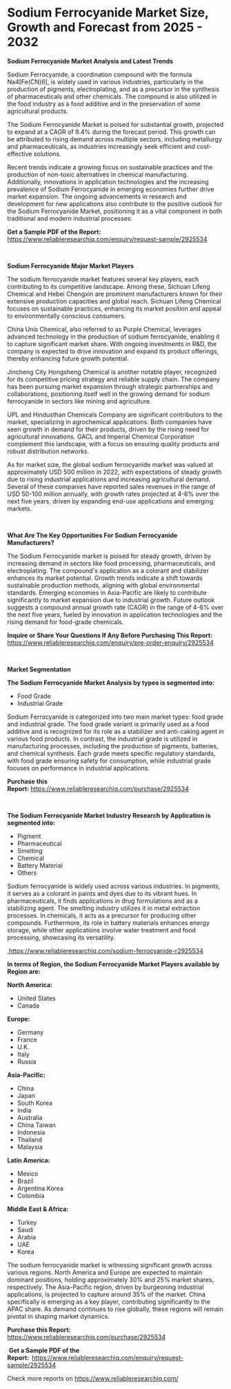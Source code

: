 <p><h1>Sodium Ferrocyanide Market Size, Growth and Forecast from 2025 - 2032</h1></p><p><strong>Sodium Ferrocyanide Market Analysis and Latest Trends</strong></p>
<p><p>Sodium Ferrocyanide, a coordination compound with the formula Na4[Fe(CN)6], is widely used in various industries, particularly in the production of pigments, electroplating, and as a precursor in the synthesis of pharmaceuticals and other chemicals. The compound is also utilized in the food industry as a food additive and in the preservation of some agricultural products. </p><p>The Sodium Ferrocyanide Market is poised for substantial growth, projected to expand at a CAGR of 9.4% during the forecast period. This growth can be attributed to rising demand across multiple sectors, including metallurgy and pharmaceuticals, as industries increasingly seek efficient and cost-effective solutions. </p><p>Recent trends indicate a growing focus on sustainable practices and the production of non-toxic alternatives in chemical manufacturing. Additionally, innovations in application technologies and the increasing prevalence of Sodium Ferrocyanide in emerging economies further drive market expansion. The ongoing advancements in research and development for new applications also contribute to the positive outlook for the Sodium Ferrocyanide Market, positioning it as a vital component in both traditional and modern industrial processes.</p></p>
<p><strong>Get a Sample PDF of the Report:&nbsp;</strong> <a href="https://www.reliableresearchiq.com/enquiry/request-sample/2925534?utm_campaign=3026&utm_medium=2&utm_source=Github&utm_content=ia&utm_term=12032025&utm_id=sodium-ferrocyanide">https://www.reliableresearchiq.com/enquiry/request-sample/2925534</a></p>
<p>&nbsp;</p>
<p><strong>Sodium Ferrocyanide Major Market Players</strong></p>
<p><p>The sodium ferrocyanide market features several key players, each contributing to its competitive landscape. Among these, Sichuan Lifeng Chemical and Hebei Chengxin are prominent manufacturers known for their extensive production capacities and global reach. Sichuan Lifeng Chemical focuses on sustainable practices, enhancing its market position and appeal to environmentally conscious consumers.</p><p>China Unis Chemical, also referred to as Purple Chemical, leverages advanced technology in the production of sodium ferrocyanide, enabling it to capture significant market share. With ongoing investments in R&D, the company is expected to drive innovation and expand its product offerings, thereby enhancing future growth potential.</p><p>Jincheng City Hongsheng Chemical is another notable player, recognized for its competitive pricing strategy and reliable supply chain. The company has been pursuing market expansion through strategic partnerships and collaborations, positioning itself well in the growing demand for sodium ferrocyanide in sectors like mining and agriculture.</p><p>UPL and Hindusthan Chemicals Company are significant contributors to the market, specializing in agrochemical applications. Both companies have seen growth in demand for their products, driven by the rising need for agricultural innovations. GACL and Imperial Chemical Corporation complement this landscape, with a focus on ensuring quality products and robust distribution networks.</p><p>As for market size, the global sodium ferrocyanide market was valued at approximately USD 500 million in 2022, with expectations of steady growth due to rising industrial applications and increasing agricultural demand. Several of these companies have reported sales revenues in the range of USD 50-100 million annually, with growth rates projected at 4-6% over the next five years, driven by expanding end-use applications and emerging markets.</p></p>
<p>&nbsp;</p>
<p><strong>What Are The Key Opportunities For Sodium Ferrocyanide Manufacturers?</strong></p>
<p><p>The Sodium Ferrocyanide market is poised for steady growth, driven by increasing demand in sectors like food processing, pharmaceuticals, and electroplating. The compound's application as a colorant and stabilizer enhances its market potential. Growth trends indicate a shift towards sustainable production methods, aligning with global environmental standards. Emerging economies in Asia-Pacific are likely to contribute significantly to market expansion due to industrial growth. Future outlook suggests a compound annual growth rate (CAGR) in the range of 4-6% over the next five years, fueled by innovation in application technologies and the rising demand for food-grade chemicals.</p></p>
<p><strong>Inquire or Share Your Questions If Any Before Purchasing This Report:</strong> <a href="https://www.reliableresearchiq.com/enquiry/pre-order-enquiry/2925534?utm_campaign=3026&utm_medium=2&utm_source=Github&utm_content=ia&utm_term=12032025&utm_id=sodium-ferrocyanide">https://www.reliableresearchiq.com/enquiry/pre-order-enquiry/2925534</a></p>
<p>&nbsp;</p>
<p><strong>Market Segmentation</strong></p>
<p><strong>The Sodium Ferrocyanide Market Analysis by types is segmented into:</strong></p>
<p><ul><li>Food Grade</li><li>Industrial Grade</li></ul></p>
<p><p>Sodium Ferrocyanide is categorized into two main market types: food grade and industrial grade. The food grade variant is primarily used as a food additive and is recognized for its role as a stabilizer and anti-caking agent in various food products. In contrast, the industrial grade is utilized in manufacturing processes, including the production of pigments, batteries, and chemical synthesis. Each grade meets specific regulatory standards, with food grade ensuring safety for consumption, while industrial grade focuses on performance in industrial applications.</p></p>
<p><strong>Purchase this Report:&nbsp;</strong><a href="https://www.reliableresearchiq.com/purchase/2925534?utm_campaign=3026&utm_medium=2&utm_source=Github&utm_content=ia&utm_term=12032025&utm_id=sodium-ferrocyanide">https://www.reliableresearchiq.com/purchase/2925534</a></p>
<p>&nbsp;</p>
<p><strong>The Sodium Ferrocyanide Market Industry Research by Application is segmented into:</strong></p>
<p><ul><li>Pigment</li><li>Pharmaceutical</li><li>Smelting</li><li>Chemical</li><li>Battery Material</li><li>Others</li></ul></p>
<p><p>Sodium ferrocyanide is widely used across various industries. In pigments, it serves as a colorant in paints and dyes due to its vibrant hues. In pharmaceuticals, it finds applications in drug formulations and as a stabilizing agent. The smelting industry utilizes it in metal extraction processes. In chemicals, it acts as a precursor for producing other compounds. Furthermore, its role in battery materials enhances energy storage, while other applications involve water treatment and food processing, showcasing its versatility.</p></p>
<p><a href="https://www.reliableresearchiq.com/sodium-ferrocyanide-r2925534?utm_campaign=3026&utm_medium=2&utm_source=Github&utm_content=ia&utm_term=12032025&utm_id=sodium-ferrocyanide">&nbsp;https://www.reliableresearchiq.com/sodium-ferrocyanide-r2925534</a></p>
<p><strong>In terms of Region, the Sodium Ferrocyanide Market Players available by Region are:</strong></p>
<p>
    <p> <strong> North America: </strong>
        <ul>
            <li>United States</li>
            <li>Canada</li>
        </ul>
        </p> 
    <p> <strong> Europe: </strong>
        <ul>
            <li>Germany</li>
            <li>France</li>
            <li>U.K.</li>
            <li>Italy</li>
            <li>Russia</li>
        </ul>
        </p> 
    <p> <strong> Asia-Pacific: </strong>
        <ul>
            <li>China</li>
            <li>Japan</li>
            <li>South Korea</li>
            <li>India</li>
            <li>Australia</li>
            <li>China Taiwan</li>
            <li>Indonesia</li>
            <li>Thailand</li>
            <li>Malaysia</li>
        </ul>
        </p> 
    <p> <strong> Latin America: </strong>
        <ul>
            <li>Mexico</li>
            <li>Brazil</li>
            <li>Argentina Korea</li>
            <li>Colombia</li>
        </ul>
        </p> 
    <p> <strong> Middle East & Africa: </strong>
        <ul>
            <li>Turkey</li>
            <li>Saudi</li>
            <li>Arabia</li>
            <li>UAE</li>
            <li>Korea</li>
        </ul>
    </p>
    </p>
<p><p>The sodium ferrocyanide market is witnessing significant growth across various regions. North America and Europe are expected to maintain dominant positions, holding approximately 30% and 25% market shares, respectively. The Asia-Pacific region, driven by burgeoning industrial applications, is projected to capture around 35% of the market. China specifically is emerging as a key player, contributing significantly to the APAC share. As demand continues to rise globally, these regions will remain pivotal in shaping market dynamics.</p></p>
<p><strong>Purchase this Report: </strong><a href="https://www.reliableresearchiq.com/purchase/2925534?utm_campaign=3026&utm_medium=2&utm_source=Github&utm_content=ia&utm_term=12032025&utm_id=sodium-ferrocyanide">https://www.reliableresearchiq.com/purchase/2925534</a></p>
<p>&nbsp;<strong>Get a Sample PDF of the Report:&nbsp;&nbsp;</strong><a href="https://www.reliableresearchiq.com/enquiry/request-sample/2925534?utm_campaign=3026&utm_medium=2&utm_source=Github&utm_content=ia&utm_term=12032025&utm_id=sodium-ferrocyanide">https://www.reliableresearchiq.com/enquiry/request-sample/2925534</a></p>
<p><strong></strong></p>
<p>Check more reports on <a href="https://www.reliableresearchiq.com/?utm_campaign=3026&utm_medium=2&utm_source=Github&utm_content=ia&utm_term=12032025&utm_id=sodium-ferrocyanide">https://www.reliableresearchiq.com/</a></p>